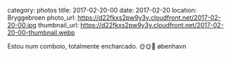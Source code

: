 category: photos 
title: 2017-02-20-00
date: 2017-02-20
location: Bryggebroen
photo_url: https://d22fkxs2pw9y3y.cloudfront.net/2017-02-20-00.jpg
thumbnail_url: https://d22fkxs2pw9y3y.cloudfront.net/2017-02-20-00-thumbnail.webp

Estou num comboio, totalmente encharcado. 🌞🌞🏤          øbenhavn    